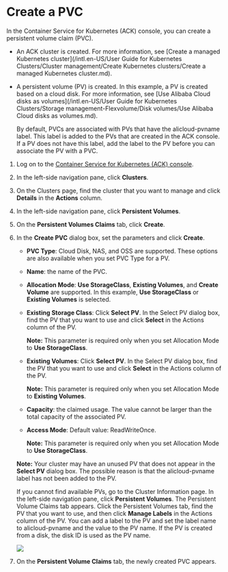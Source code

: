 # Create a PVC

In the Container Service for Kubernetes \(ACK\) console, you can create a persistent volume claim \(PVC\).

-   An ACK cluster is created. For more information, see [Create a managed Kubernetes cluster](/intl.en-US/User Guide for Kubernetes Clusters/Cluster management/Create Kubernetes clusters/Create a managed Kubernetes cluster.md).
-   A persistent volume \(PV\) is created. In this example, a PV is created based on a cloud disk. For more information, see [Use Alibaba Cloud disks as volumes](/intl.en-US/User Guide for Kubernetes Clusters/Storage management-Flexvolume/Disk volumes/Use Alibaba Cloud disks as volumes.md).

    By default, PVCs are associated with PVs that have the alicloud-pvname label. This label is added to the PVs that are created in the ACK console. If a PV does not have this label, add the label to the PV before you can associate the PV with a PVC.


1.  Log on to the [Container Service for Kubernetes \(ACK\) console](https://cs.console.aliyun.com).

2.  In the left-side navigation pane, click **Clusters**.

3.  On the Clusters page, find the cluster that you want to manage and click **Details** in the **Actions** column.

4.  In the left-side navigation pane, click **Persistent Volumes**.

5.  On the **Persistent Volumes Claims** tab, click **Create**.

6.  In the **Create PVC** dialog box, set the parameters and click **Create**.

    -   **PVC Type**: Cloud Disk, NAS, and OSS are supported. These options are also available when you set PVC Type for a PV.
    -   **Name**: the name of the PVC.
    -   **Allocation Mode**: **Use StorageClass**, **Existing Volumes**, and **Create Volume** are supported. In this example, **Use StorageClass** or **Existing Volumes** is selected.
    -   **Existing Storage Class**: Click **Select PV**. In the Select PV dialog box, find the PV that you want to use and click **Select** in the Actions column of the PV.

        **Note:** This parameter is required only when you set Allocation Mode to **Use StorageClass**.

    -   **Existing Volumes**: Click **Select PV**. In the Select PV dialog box, find the PV that you want to use and click **Select** in the Actions column of the PV.

        **Note:** This parameter is required only when you set Allocation Mode to **Existing Volumes**.

    -   **Capacity**: the claimed usage. The value cannot be larger than the total capacity of the associated PV.
    -   **Access Mode**: Default value: ReadWriteOnce.

        **Note:** This parameter is required only when you set Allocation Mode to **Use StorageClass**.

    **Note:** Your cluster may have an unused PV that does not appear in the **Select PV** dialog box. The possible reason is that the alicloud-pvname label has not been added to the PV.

    If you cannot find available PVs, go to the Cluster Information page. In the left-side navigation pane, click **Persistent Volumes**. The Persistent Volume Claims tab appears. Click the Persistent Volumes tab, find the PV that you want to use, and then click **Manage Labels** in the Actions column of the PV. You can add a label to the PV and set the label name to alicloud-pvname and the value to the PV name. If the PV is created from a disk, the disk ID is used as the PV name.

    ![](https://static-aliyun-doc.oss-accelerate.aliyuncs.com/assets/img/en-US/6745359951/p10717.png)

7.  On the **Persistent Volume Claims** tab, the newly created PVC appears.


